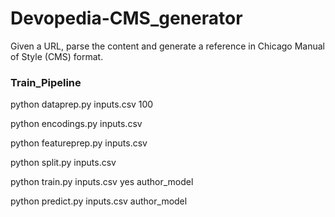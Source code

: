 # Devopedia-CMS_generator

Given a URL, parse the content and generate a reference in Chicago Manual of Style (CMS) format.


### Train_Pipeline


python dataprep.py inputs.csv 100

python encodings.py inputs.csv

python featureprep.py inputs.csv

python split.py inputs.csv

python train.py inputs.csv yes author_model

python predict.py inputs.csv author_model
